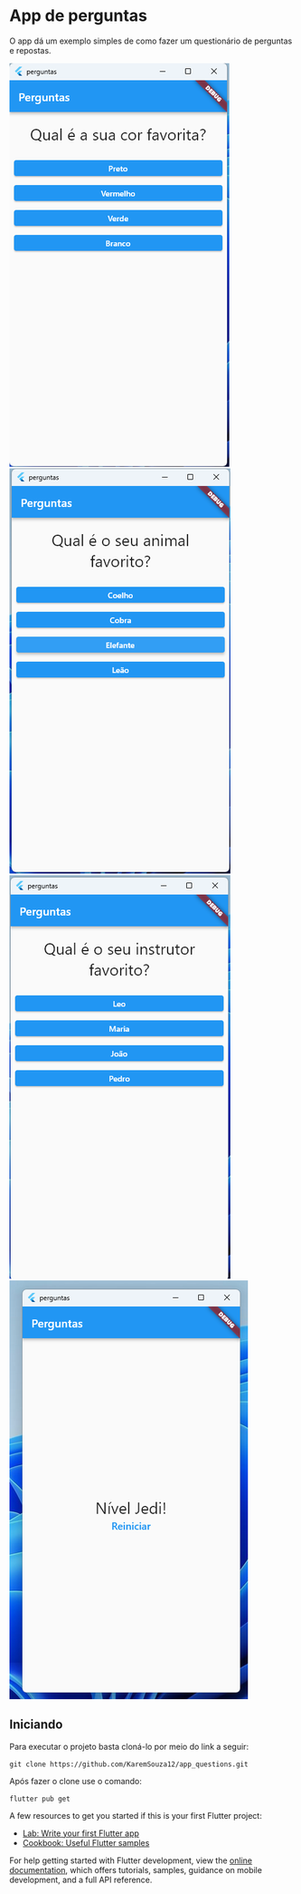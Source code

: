 # App de  perguntas

O app dá um exemplo simples de como fazer um questionário de perguntas e repostas. 

![Primeira tela](images/1.png)![Segunda tela](images/2.png)![terceira tela](images/3.png) ![Quarta tela](images/4.png)

## Iniciando

Para executar o projeto basta cloná-lo por meio do link a seguir:

```
git clone https://github.com/KaremSouza12/app_questions.git
```
Após fazer o clone use o comando:

```
flutter pub get
```


A few resources to get you started if this is your first Flutter project:

- [Lab: Write your first Flutter app](https://docs.flutter.dev/get-started/codelab)
- [Cookbook: Useful Flutter samples](https://docs.flutter.dev/cookbook)

For help getting started with Flutter development, view the
[online documentation](https://docs.flutter.dev/), which offers tutorials,
samples, guidance on mobile development, and a full API reference.
